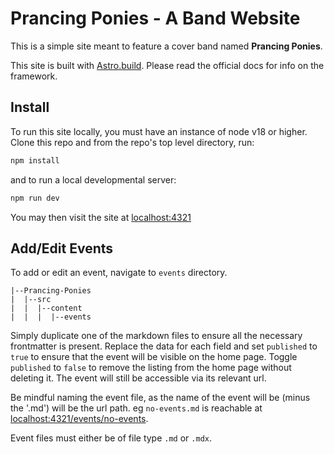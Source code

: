 # Prancing Ponies - A Band Website

This is a simple site meant to feature a cover band named **Prancing Ponies**.

This site is built with [Astro.build](https://astro.build). Please read the official docs for info on the framework.

## Install

To run this site locally, you must have an instance of node v18 or higher. Clone this repo and from the repo's top level directory, run:

```bash
npm install
```

and to run a local developmental server:

```bash
npm run dev
```

You may then visit the site at [localhost:4321](http://localhost:4321)

## Add/Edit Events

To add or edit an event, navigate to `events` directory.

```
|--Prancing-Ponies
|  |--src
|  |  |--content
|  |  |  |--events
```

Simply duplicate one of the markdown files to ensure all the necessary frontmatter is present. Replace the data for each field and set `published` to `true` to ensure that the event will be visible on the home page. Toggle `published` to `false` to remove the listing from the home page without deleting it. The event will still be accessible via its relevant url.

Be mindful naming the event file, as the name of the event will be (minus the '.md') will be the url path. eg `no-events.md` is reachable at [localhost:4321/events/no-events](#).

Event files must either be of file type `.md` or `.mdx`.
